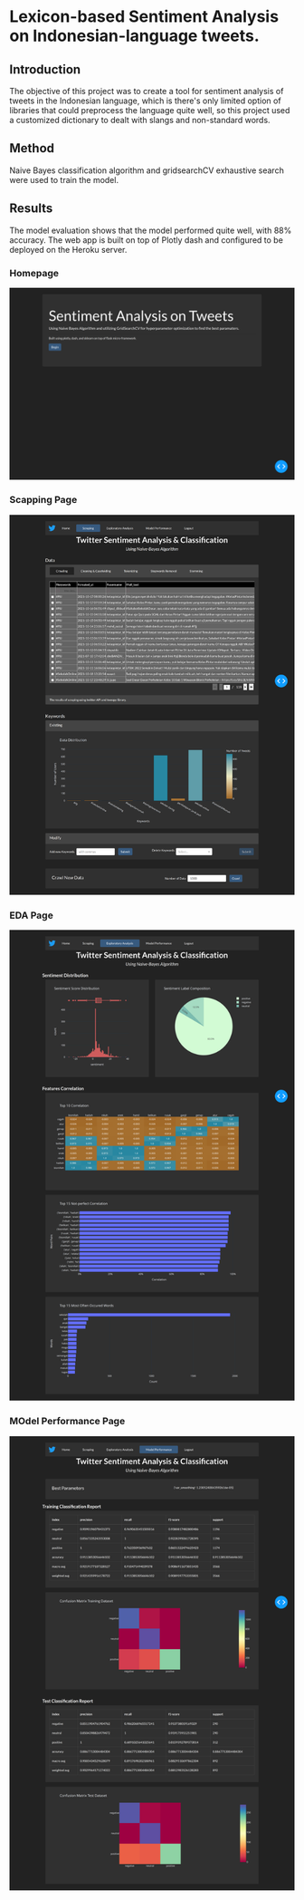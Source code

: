 # Lexicon-based Sentiment Analysis on Indonesian-language tweets.

## Introduction
The objective of this project was to create a tool for sentiment analysis of tweets in the Indonesian language, which is there's only limited option of libraries that could preprocess the language quite well, so this project used a customized dictionary to dealt with slangs and non-standard words.

## Method
Naive Bayes classification algorithm and gridsearchCV exhaustive search were used to train the model.

## Results
The model evaluation shows that the model performed quite well, with 88% accuracy. The web app is built on top of Plotly dash and configured to be deployed on the Heroku server.

### Homepage
![Homepage](assets/images/home.png)

### Scapping Page
![Homepage](assets/images/scrapping.png)

### EDA Page
![Homepage](assets/images/eda.png)

### MOdel Performance Page
![Homepage](assets/images/performance.png)